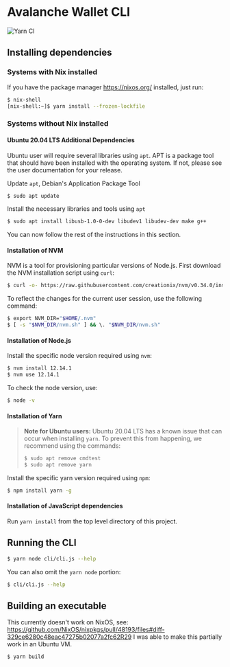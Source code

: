 # Avalanche Wallet CLI

![Yarn CI](https://github.com/obsidiansystems/avalanche-wallet-cli/workflows/Yarn%20CI/badge.svg?branch=master)

## Installing dependencies

### Systems with Nix installed

If you have the package manager https://nixos.org/ installed, just run:
```bash
$ nix-shell
[nix-shell:~]$ yarn install --frozen-lockfile
```

### Systems without Nix installed

#### Ubuntu 20.04 LTS Additional Dependencies

Ubuntu user will require several libraries using `apt`. APT is a package tool that should have been installed with the operating system. If not, please see the user documentation for your release.

Update `apt`, Debian's Application Package Tool
```bash
$ sudo apt update
```
Install the necessary libraries and tools using `apt`
```bash
$ sudo apt install libusb-1.0-0-dev libudev1 libudev-dev make g++
```

You can now follow the rest of the instructions in this section.

#### Installation of NVM

NVM is a tool for provisioning particular versions of Node.js. First download the NVM installation script using `curl`:
```bash
$ curl -o- https://raw.githubusercontent.com/creationix/nvm/v0.34.0/install.sh | bash
```
To reflect the changes for the current user session, use the following command:
```bash
$ export NVM_DIR="$HOME/.nvm"
$ [ -s "$NVM_DIR/nvm.sh" ] && \. "$NVM_DIR/nvm.sh"
```

#### Installation of Node.js

Install the specific node version required using `nvm`:
```bash
$ nvm install 12.14.1
$ nvm use 12.14.1
```
To check the node version, use:
```bash
$ node -v
```

#### Installation of Yarn

> __Note for Ubuntu users:__ Ubuntu 20.04 LTS has a known issue that can occur when installing `yarn`. To prevent this from happening, we recommend using the commands:
> ```bash
> $ sudo apt remove cmdtest
> $ sudo apt remove yarn
> ```
Install the specific yarn version required using `npm`:
```bash
$ npm install yarn -g
```

#### Installation of JavaScript dependencies

Run `yarn install` from the top level directory of this project.

## Running the CLI

```bash
$ yarn node cli/cli.js --help
```

You can also omit the `yarn node` portion:

```bash
$ cli/cli.js --help
```

## Building an executable

This currently doesn't work on NixOS, see: https://github.com/NixOS/nixpkgs/pull/48193/files#diff-329ce6280c48eac47275b02077a2fc62R29
I was able to make this partially work in an Ubuntu VM.

```bash
$ yarn build
```
